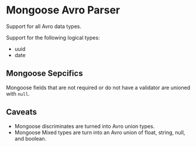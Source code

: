 # Mongoose Avro Parser

Support for all Avro data types.

Support for the following logical types:
- uuid
- date

## Mongoose Sepcifics

Mongoose fields that are not required or do not have a validator are unioned with `null`.

## Caveats

- Mongoose discriminates are turned into Avro union types.
- Mongoose Mixed types are turn into an Avro union of float, string, null, and boolean.
